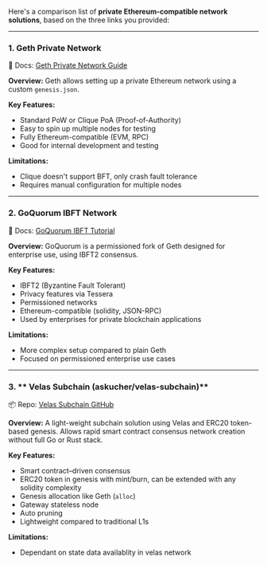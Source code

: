 Here's a comparison list of **private Ethereum-compatible network solutions**, based on the three links you provided:

---

### 1. **Geth Private Network**

📄 Docs: [Geth Private Network Guide](https://geth.ethereum.org/docs/fundamentals/private-network)

**Overview:**
Geth allows setting up a private Ethereum network using a custom `genesis.json`.

**Key Features:**

* Standard PoW or Clique PoA (Proof-of-Authority)
* Easy to spin up multiple nodes for testing
* Fully Ethereum-compatible (EVM, RPC)
* Good for internal development and testing

**Limitations:**

* Clique doesn't support BFT, only crash fault tolerance
* Requires manual configuration for multiple nodes

---

### 2. **GoQuorum IBFT Network**

📄 Docs: [GoQuorum IBFT Tutorial](https://docs.goquorum.consensys.io/tutorials/private-network/create-ibft-network)

**Overview:**
GoQuorum is a permissioned fork of Geth designed for enterprise use, using IBFT2 consensus.

**Key Features:**

* IBFT2 (Byzantine Fault Tolerant)
* Privacy features via Tessera
* Permissioned networks
* Ethereum-compatible (solidity, JSON-RPC)
* Used by enterprises for private blockchain applications

**Limitations:**

* More complex setup compared to plain Geth
* Focused on permissioned enterprise use cases

---

### 3. ** Velas Subchain (askucher/velas-subchain)**

📦 Repo: [Velas Subchain GitHub](https://github.com/askucher/velas-subchain)

**Overview:**
A light-weight subchain solution using Velas and ERC20 token-based genesis. Allows rapid smart contract consensus network creation without full Go or Rust stack.

**Key Features:**

* Smart contract–driven consensus
* ERC20 token in genesis with mint/burn, can be extended with any solidity complexity
* Genesis allocation like Geth (`alloc`)
* Gateway stateless node
* Auto pruning
* Lightweight compared to traditional L1s

**Limitations:**
* Dependant on state data availablity in velas network